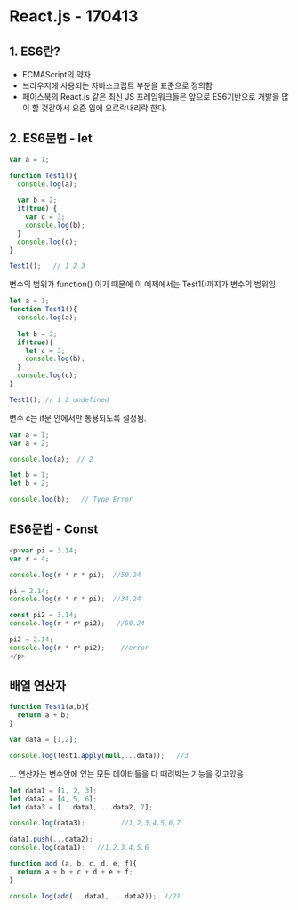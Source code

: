 # React.js - 170413

## 1. ES6란?

- ECMAScript의 약자
- 브라우저에 사용되는 자바스크립트 부분을 표준으로 정의함
- 페이스북의 React.js 같은 최신 JS 프레임워크들은 앞으로 ES6기반으로 개발을 많이 할 것같아서 요즘 입에 오르락내리락 한다.



## 2. ES6문법 - let

```javascript
var a = 1;

function Test1(){
  console.log(a);
  
  var b = 2;
  it(true) {
    var c = 3;
    console.log(b);
  }
  console.log(c);
}

Test1();   // 1 2 3

```

변수의 범위가 function()  이기 때문에 이 예제에서는 Test1()까지가 변수의 범위임



```Javascript
let a = 1;
function Test1(){
  console.log(a);
  
  let b = 2;
  if(true){
    let c = 3;
    console.log(b);
  }
  console.log(c);
}

Test1(); // 1 2 undefined
```

변수 c는 if문 안에서만 통용되도록 설정됨.



```Javascript
var a = 1;
var a = 2;

console.log(a);  // 2

let b = 1;
let b = 2;

console.log(b);   // Type Error
```



## ES6문법 - Const

```javascript
<p>var pi = 3.14;
var r = 4;

console.log(r * r * pi);  //50.24

pi = 2.14;
console.log(r * r * pi);  //34.24

const pi2 = 3.14;
console.log(r * r* pi2);   //50.24

pi2 = 2.14;
console.log(r * r* pi2);    //error
</p>
```





## 배열 연산자

```Javascript
function Test1(a,b){
  return a + b;
}

var data = [1,2];

console.log(Test1.apply(null,...data));   //3
```

… 연산자는 변수안에 있는 모든 데이터들을 다 때려박는 기능을 갖고있음



```javaScript
let data1 = [1, 2, 3];
let data2 = [4, 5, 6];
let data3 = [...data1, ...data2, 7];

console.log(data3);         //1,2,3,4,5,6,7

data1.push(...data2);
console.log(data1);   //1,2,3,4,5,6

function add (a, b, c, d, e, f){
  return a + b + c + d + e + f;
}

console.log(add(...data1, ...data2));  //21
```

